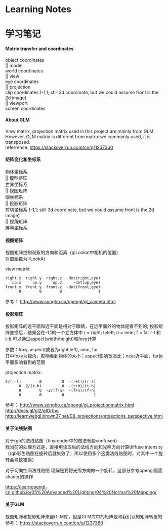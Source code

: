 # Learning Notes
# 学习笔记

#### Matrix transfer and coordinates
object coordinates  
|| model  
world coordinates  
|| view  
eye coordinates  
|| projection  
clip coordinates (-1,1; still 3d coordinate, but we could assume front is the 2d image)  
|| viewport  
screen coordinates  

#### About GLM
View matrix, projection matrix used in this project are mainly from GLM.  
However, GLM matrix is different from matrix we commonly used, it is transposed.  
referrence: https://stackoverrun.com/cn/q/1237360  

#### 矩阵变化和坐标系
物体坐标系  
|| 模型矩阵  
世界坐标系  
|| 视图矩阵  
眼坐标系  
|| 投影矩阵  
剪切坐标系 (-1,1; still 3d coordinate, but we could assume front is the 2d image)  
|| 视角矩阵  
屏幕坐标系

#### 视图矩阵
视图矩阵控制观察的方向和距离（glLookat中相机的位置）  
对应函数为lrLookAt  

view matrix:

    right.x  right.y  right.z  -dot(right,eye)  
       up.x     up.y     up.z     -dot(up,eye)  
    front.x  front.y  front.z  -dot(front,eye)  
          0        0        0                1  


参考： http://www.songho.ca/opengl/gl_camera.html  


#### 投影矩阵

投影矩阵的远平面和近平面是相对于眼睛，在远平面外的物体是看不到的;
投影矩阵变换后，结果会在-1,1的一个立方体中
r = right; l=left; n = near; f = far
r-l 和 t-b 可以通过aspect(width/height)和fovy计算

参数：foxy, aspect(或者为right,left), near, far  
其中foxy为视角，影响看到物体的大小；aspect影响宽高比；near近平面，far远平面影响看到的范围

projection matrix:

    2/(r-l)        0         0  -(r+l)/(r-l)  
          0  2/(t-b)         0  -(t+b)/(t-b)  
          0        0  -2/(f-n)  -(f+n)/(f-n)  
          0        0         0             1 

 
参考： 
http://www.songho.ca/opengl/gl_projectionmatrix.html  
http://docs.gl/gl2/glOrtho  
http://learnwebgl.brown37.net/08_projections/projections_perspective.html  


#### 关于法线贴图  
对于rgb的法线贴图（tinyrender中的做法有些confused）  
我当前的处理方式是，直接用读取后的法线方向和光照方向计算diffuse intensity  
（rgb彩色贴图在旋转后就失效了，所以使用多个这类法线贴图时，对其中一个旋转会导致错误）  

对于切向空间法线贴图
理解是要将光照方向做一个旋转，这部分参考opengl里面shader的操作  

https://learnopengl-cn.github.io/05%20Advanced%20Lighting/04%20Normal%20Mapping/  



#### 关于GLM
视图矩阵和投影矩阵来自GLM库，但是GLM库中的矩阵是和我们认知矩阵转置的  
参考： https://stackoverrun.com/cn/q/1237360  
